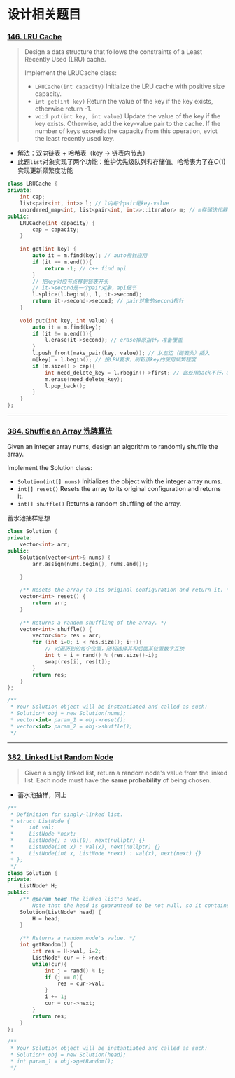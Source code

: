 # 设计相关题目

### [146. LRU Cache](https://leetcode-cn.com/problems/lru-cache/)
> Design a data structure that follows the constraints of a Least Recently Used (LRU) cache.
> 
> Implement the LRUCache class:
> 
> - `LRUCache(int capacity)` Initialize the LRU cache with positive size capacity.
> - `int get(int key)` Return the value of the key if the key exists, otherwise return -1.
> - `void put(int key, int value)` Update the value of the key if the key exists. Otherwise, add the key-value pair to the cache. If the number of keys exceeds the capacity from this operation, evict the least recently used key.
- 解法：双向链表 + 哈希表（key -> 链表内节点）
- 此题`list`对象实现了两个功能：维护优先级队列和存储值。哈希表为了在$O(1)$实现更新频繁度功能
```c++
class LRUCache {
private:
    int cap;
    list<pair<int, int>> l; // l内每个pair是key-value
    unordered_map<int, list<pair<int, int>>::iterator> m; // m存储迭代器，key-链表内节点
public:
    LRUCache(int capacity) {
        cap = capacity;
    }
    
    int get(int key) {
        auto it = m.find(key); // auto指针应用
        if (it == m.end()){
            return -1; // c++ find api
        }
        // 把key对应节点移到链表开头
        // it->second是一个pair对象，api细节
        l.splice(l.begin(), l, it->second);
        return it->second->second; // pair对象的second指针
    }
    
    void put(int key, int value) {
        auto it = m.find(key);
        if (it != m.end()){
            l.erase(it->second); // erase掉原指针，准备覆盖
        }
        l.push_front(make_pair(key, value)); // 从左边（链表头）插入
        m[key] = l.begin(); // 按LRU要求，刷新该key的使用频繁程度
        if (m.size() > cap){
            int need_delete_key = l.rbegin()->first; // 此处用back不行，api问题
            m.erase(need_delete_key);
            l.pop_back();
        }
    }
};
```
---
### [384. Shuffle an Array 洗牌算法](https://leetcode-cn.com/problems/shuffle-an-array/)
Given an integer array nums, design an algorithm to randomly shuffle the array.

Implement the Solution class:

- `Solution(int[] nums)` Initializes the object with the integer array nums.
- `int[] reset()` Resets the array to its original configuration and returns it.
- `int[] shuffle()` Returns a random shuffling of the array.
  
蓄水池抽样思想
```c++
class Solution {
private:
    vector<int> arr;
public:
    Solution(vector<int>& nums) {
        arr.assign(nums.begin(), nums.end());
        
    }
    
    /** Resets the array to its original configuration and return it. */
    vector<int> reset() {
        return arr;
    }
    
    /** Returns a random shuffling of the array. */
    vector<int> shuffle() {
        vector<int> res = arr;
        for (int i=0; i < res.size(); i++){
            // 对遍历到的每个位置，随机选择其和后面某位置数字互换
            int t = i + rand() % (res.size()-i);
            swap(res[i], res[t]);
        }
        return res;
    }
};

/**
 * Your Solution object will be instantiated and called as such:
 * Solution* obj = new Solution(nums);
 * vector<int> param_1 = obj->reset();
 * vector<int> param_2 = obj->shuffle();
 */
```
---
### [382. Linked List Random Node](https://leetcode-cn.com/problems/linked-list-random-node/)
> Given a singly linked list, return a random node's value from the linked list. Each node must have the **same probability** of being chosen.
- 蓄水池抽样，同上
```c++
/**
 * Definition for singly-linked list.
 * struct ListNode {
 *     int val;
 *     ListNode *next;
 *     ListNode() : val(0), next(nullptr) {}
 *     ListNode(int x) : val(x), next(nullptr) {}
 *     ListNode(int x, ListNode *next) : val(x), next(next) {}
 * };
 */
class Solution {
private:
    ListNode* H;
public:
    /** @param head The linked list's head.
        Note that the head is guaranteed to be not null, so it contains at least one node. */
    Solution(ListNode* head) {
        H = head;
    }
    
    /** Returns a random node's value. */
    int getRandom() {
        int res = H->val, i=2;
        ListNode* cur = H->next;
        while(cur){
            int j = rand() % i;
            if (j == 0){
                res = cur->val;
            }
            i += 1;
            cur = cur->next;
        }
        return res;
    }
};

/**
 * Your Solution object will be instantiated and called as such:
 * Solution* obj = new Solution(head);
 * int param_1 = obj->getRandom();
 */
```